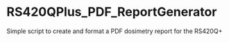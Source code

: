 # RS420QPlus_PDF_ReportGenerator
Simple script to create and format a PDF dosimetry report for the RS420Q+
